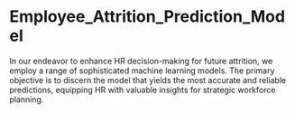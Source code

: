 # Employee_Attrition_Prediction_Model
In our endeavor to enhance HR decision-making for future attrition, we employ a range of sophisticated machine learning models. The primary objective is to discern the model that yields the most accurate and reliable predictions, equipping HR with valuable insights for strategic workforce planning.
